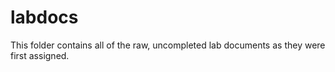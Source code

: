 # labdocs #
This folder contains all of the raw, uncompleted lab documents as they were first assigned.
